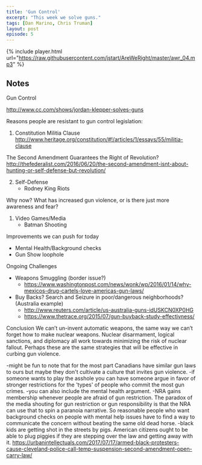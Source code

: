```yaml
---
title: 'Gun Control'
excerpt: "This week we solve guns."
tags: [Dan Marino, Chris Truman]
layout: post
episode: 5
---
```


{% include player.html url="https://raw.githubusercontent.com/jstart/AreWeRight/master/awr_04.mp3" %}

## Notes

Gun Control

http://www.cc.com/shows/jordan-klepper-solves-guns

Reasons people are resistant to gun control legislation:
1. Constitution
Militia Clause
http://www.heritage.org/constitution/#!/articles/1/essays/55/militia-clause

The Second Amendment Guarantees the Right of Revolution?
http://thefederalist.com/2016/06/20/the-second-amendment-isnt-about-hunting-or-self-defense-but-revolution/

2. Self-Defense
    - Rodney King Riots

Why now? What has increased gun violence, or is there just more awareness and fear?
1. Video Games/Media
    - Batman Shooting

Improvements we can push for today
- Mental Health/Background checks
- Gun Show loophole

Ongoing Challenges
- Weapons Smuggling (border issue?)
    - https://www.washingtonpost.com/news/wonk/wp/2016/01/14/why-mexicos-drug-cartels-love-americas-gun-laws/
- Buy Backs? Search and Seizure in poor/dangerous neighborhoods? (Australia example)
    - http://www.reuters.com/article/us-australia-guns-idUSKCN0XP0HG
    - https://www.thetrace.org/2015/07/gun-buyback-study-effectivness/

Conclusion
We can’t un-invent automatic weapons, the same way we can’t forget how to make nuclear weapons.  Nuclear disarmament, logical sanctions, and diplomacy all work towards minimizing the risk of nuclear fallout.  Perhaps these are the same strategies that will be effective in curbing gun violence.

-might be fun to note that for the most part Canadians have similar gun laws to ours but maybe they don't cultivate a culture that invites gun violence.
-if someone wants to play the asshole you can have someone argue in favor of stronger restrictions for the 'types' of people who commit the most gun crimes.
-you can also include the mental health argument.
-NRA gains membership whenever people are afraid of gun restriction. The paradox of the media shouting for gun restriction or gun responsibility is that the NRA can use that to spin a paranoia narrative. So reasonable people who want background checks on people with mental help issues have to find a way to communicate the concern without beating the same old dead horse.
-black kids are getting shot in the streets by pigs. American citizens ought to be able to plug piggies if they are stepping over the law and getting away with it.
https://urbanintellectuals.com/2017/07/17/armed-black-protesters-cause-cleveland-police-call-temp-suspension-second-amendment-open-carry-law/
